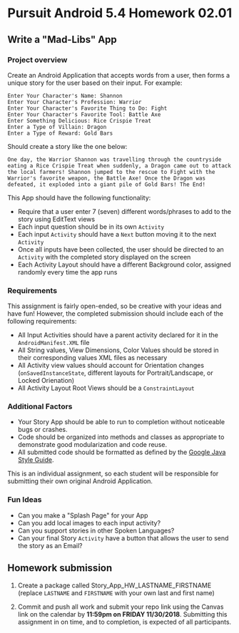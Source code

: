 # Pursuit Android 5.4 Homework 02.01

## Write a "Mad-Libs" App

### Project overview

Create an Android Application that accepts words from a user, then forms a unique story for the user based on their input. For example:

```
Enter Your Character's Name: Shannon
Enter Your Character's Profession: Warrior
Enter Your Character's Favorite Thing to Do: Fight
Enter Your Character's Favorite Tool: Battle Axe
Enter Something Delicious: Rice Crispie Treat
Enter a Type of Villain: Dragon
Enter a Type of Reward: Gold Bars
```

Should create a story like the one below:

```
One day, the Warrior Shannon was travelling through the countryside eating a Rice Crispie Treat when suddenly, a Dragon came out to attack the local farmers! Shannon jumped to the rescue to Fight with the Warrior's favorite weapon, the Battle Axe! Once the Dragon was defeated, it exploded into a giant pile of Gold Bars! The End!
```

This App should have the following functionality:

* Require that a user enter 7 (seven) different words/phrases to add to the story using EditText views
* Each input question should be in its own `Activity`
* Each input `Activity` should have a `Next` button moving it to the next `Activity`
* Once all inputs have been collected, the user should be directed to an `Activity` with the completed story displayed on the screen
* Each Activity Layout should have a different Background color, assigned randomly every time the app runs

### Requirements

This assignment is fairly open-ended, so be creative with your ideas and have fun! However, the completed submission should include each of the following requirements:
* All Input Activities should have a parent activity declared for it in the `AndroidManifest.XML` file
* All String values, View Dimensions, Color Values should be stored in their corresponding values XML files as necessary
* All Activity view values should account for Orientation changes (`onSavedInstanceState`, different layouts for Portrait/Landscape, or Locked Orienation)
* All Activity Layout Root Views should be a `ConstraintLayout`

### Additional Factors

- Your Story App should be able to run to completion without noticeable bugs or crashes.
- Code should be organized into methods and classes as appropriate to demonstrate good modularization and code reuse.
- All submitted code should be formatted as defined by the [Google Java Style Guide](https://google.github.io/styleguide/javaguide.html).

This is an individual assignment, so each student will be responsible for submitting their own original Android Application.

### Fun Ideas 

* Can you make a "Splash Page" for your App
* Can you add local images to each input activity?
* Can you support stories in other Spoken Languages?
* Can your final Story `Activity` have a button that allows the user to send the story as an Email?

## Homework submission

1. Create a package called Story_App_HW_LASTNAME_FIRSTNAME (replace `LASTNAME` and `FIRSTNAME` with your own last and first name)

2. Commit and push all work and submit your repo link using the Canvas link on the calendar by **11:59pm on FRIDAY 11/30/2018**. Submitting this assignment in on time, and to completion, is expected of all participants.
